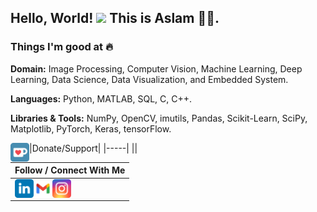 ## Hello, World! <img src="https://media.giphy.com/media/hvRJCLFzcasrR4ia7z/giphy.gif" width="25px"> This is Aslam 🙋‍♂️.

### Things I'm good at :fire:

**Domain:** Image Processing, Computer Vision, Machine Learning, Deep Learning, Data Science, Data Visualization, and Embedded System.

**Languages:**  Python, MATLAB, SQL, C, C++.

**Libraries & Tools:** NumPy, OpenCV, imutils, Pandas, Scikit-Learn, SciPy, Matplotlib, PyTorch, Keras, tensorFlow.


<img align="right">|Donate/Support|
<img align="right">|-----|
<img align="right">|<a href="https://www.buymeacoffee.com/gitupmak"><img align="left" alt="Aslam Khan - buymeacoffee" width="30px" src="https://github.com/edent/SuperTinyIcons/blob/master/images/svg/ko-fi.svg" /></a>|

|Follow / Connect With Me|
|-----|
|<a href="https://www.linkedin.com/in/aslam-khan-243265158/"><img align="left" alt="Aslam's LinkedIn" width="30px" src="https://github.com/edent/SuperTinyIcons/blob/master/images/svg/linkedin.svg" /></a><a href="mailto:aslamece1097@gmail.com"><img align="left" alt="Aslam's Personal mail" width="30px" src="https://github.com/edent/SuperTinyIcons/blob/master/images/svg/gmail.svg" /></a><a href="https://www.instagram.com/iamaslam.khan/"><img align="left" alt="Aslam's Instagram" width="30px" src="https://github.com/edent/SuperTinyIcons/blob/master/images/svg/instagram.svg" /></a>

